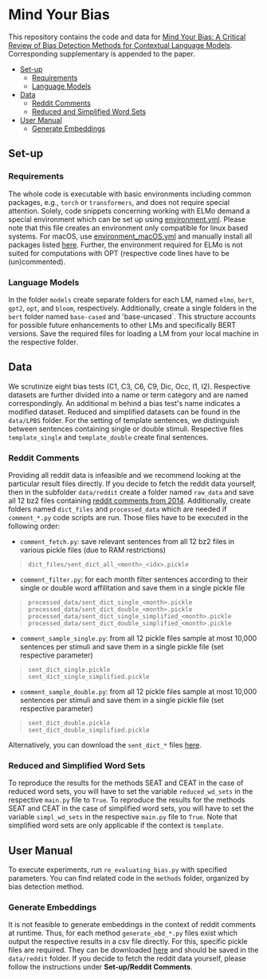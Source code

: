 # Mind Your Bias
This repository contains the code and data for [Mind Your Bias: A Critical Review of Bias Detection Methods for Contextual Language Models](<link>). Corresponding supplementary is appended to the paper.

- [Set-up](#setup)
  - [Requirements](#reqs)
  - [Language Models](#models)
- [Data](#data)
  - [Reddit Comments](#reddit)
  - [Reduced and Simplified Word Sets](#mod)
- [User Manual](#manual)
  - [Generate Embeddings](#embeds)

<a name="setup"></a>
## Set-up

<a name="reqs"></a>
### Requirements
The whole code is executable with basic environments including common packages, e.g., `torch` or `transformers`, and does not require special attention. Solely, code snippets concerning working with ELMo demand a special environment which can be set up using [environment.yml](https://github.com/W4ngatang/sent-bias/blob/master/environment.yml). Please note that this file creates an environment only compatible for linux based systems. For macOS, use [environment_macOS.yml](https://github.com/SilkeHusse/Re-Evaluating-Bias/blob/main/methods/SEAT/environment_sentbiasMacOS.yml) and manually install all packages listed [here](https://github.com/SilkeHusse/Re-Evaluating-Bias/blob/main/methods/SEAT/environment_sentbiasMacOS.txt). Further, the environment required for ELMo is not suited for computations with OPT (respective code lines have to be (un)commented).

<a name="models"></a>
### Language Models
In the folder `models` create separate folders for each LM, named `elmo`, `bert`, `gpt2`, `opt`, and `bloom`, respectively. Additionally, create a single folders in the `bert` folder named `base-cased` and 'base-uncased`. This structure accounts for possible future enhancements to other LMs and specifically BERT versions. Save the required files for loading a LM from your local machine in the respective folder. 

<a name="data"></a>
## Data
We scrutinize eight bias tests (C1, C3, C6, C9, Dic, Occ, I1, I2). Respective datasets are further divided into a name or term category and are named correspondingly. An additional m behind a bias test's name indicates a modified dataset. Reduced and simplified datasets can be found in the `data/LPBS` folder. For the setting of template sentences, we distinguish between sentences containing single or double stimuli. Respective files `template_single` and `template_double` create final sentences.

<a name="reddit"></a>
### Reddit Comments
Providing all reddit data is infeasible and we recommend looking at the particular result files directly. If you decide to fetch the reddit data yourself, then in the subfolder `data/reddit` create a folder named `raw_data` and save all 12 bz2 files containing [reddit comments from 2014](https://files.pushshift.io/reddit/comments/). Additionally, create folders named `dict_files` and `processed_data` which are needed if `comment_*.py` code scripts are run. Those files have to be executed in the following order:
- `comment_fetch.py`: save relevant sentences from all 12 bz2 files in various pickle files (due to RAM restrictions)

> `dict_files/sent_dict_all_<month>_<idx>.pickle` <br />
- `comment_filter.py`: for each month filter sentences according to their single or double word affilitation and save them in a single pickle file

> `processed_data/sent_dict_single_<month>.pickle` <br />
> `processed_data/sent_dict_double_<month>.pickle` <br />
> `processed_data/sent_dict_single_simplified_<month>.pickle` <br />
> `processed_data/sent_dict_double_simplified_<month>.pickle` <br />
- `comment_sample_single.py`: from all 12 pickle files sample at most 10,000 sentences per stimuli and save them in a single pickle file (set respective parameter)

> `sent_dict_single.pickle` <br />
> `sent_dict_single_simplified.pickle` <br />
- `comment_sample_double.py`: from all 12 pickle files sample at most 10,000 sentences per stimuli and save them in a single pickle file (set respective parameter)

> `sent_dict_double.pickle` <br />
> `sent_dict_double_simplified.pickle` <br />

Alternatively, you can download the `sent_dict_*` files [here](<https://www.kaggle.com/datasets/silkehusse/mind-your-bias-dict-files>).
<a name="mod"></a>
### Reduced and Simplified Word Sets
To reproduce the results for the methods SEAT and CEAT in the case of reduced word sets, you will have to set the variable `reduced_wd_sets` in the respective `main.py` file to `True`. To reproduce the results for the methods SEAT and CEAT in the case of simplified word sets, you will have to set the variable `simpl_wd_sets` in the respective `main.py` file to `True`. Note that simplified word sets are only applicable if the context is `template`.

<a name="manual"></a>
## User Manual
To execute experiments, run `re_evaluating_bias.py` with specified parameters. You can find related code in the `methods` folder, organized by bias detection method. 

<a name="embeds"></a>
### Generate Embeddings
It is not feasible to generate embeddings in the context of reddit comments at runtime. Thus, for each method `generate_ebd_*.py` files exist which output the respective results in a csv file directly. For this, specific pickle files are required. They can be downloaded [here](<https://www.kaggle.com/datasets/silkehusse/mind-your-bias-dict-files>) and should be saved in the `data/reddit` folder. If you decide to fetch the reddit data yourself, please follow the instructions under **Set-up/Reddit Comments**. 

